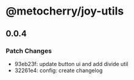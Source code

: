 # @metocherry/joy-utils

## 0.0.4

### Patch Changes

- 93eb23f: update button ui and add divide util
- 32261e4: config: create changelog
